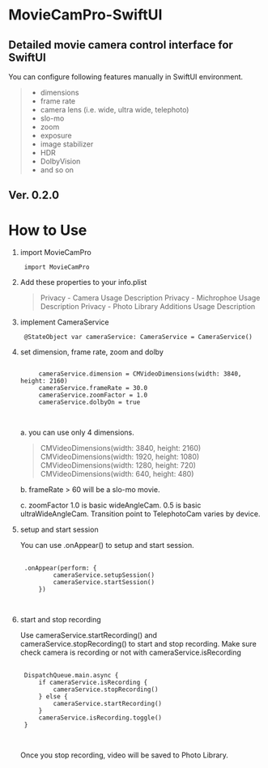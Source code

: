 # MovieCamPro-SwiftUI

## Detailed movie camera control interface for SwiftUI

You can configure following features manually in SwiftUI environment.

> - dimensions
> - frame rate
> - camera lens (i.e. wide, ultra wide, telephoto)
> - slo-mo
> - zoom
> - exposure
> - image stabilizer
> - HDR
> - DolbyVision
> - and so on

## Ver. 0.2.0

# How to Use

1. import MovieCamPro
   
        import MovieCamPro

2. Add these properties to your info.plist

    > Privacy - Camera Usage Description
    > Privacy - Michrophoe Usage Description
    > Privacy - Photo Library Additions Usage Description


3. implement CameraService

        @StateObject var cameraService: CameraService = CameraService()

4. set dimension, frame rate, zoom and dolby
   <pre>
   <code>
        cameraService.dimension = CMVideoDimensions(width: 3840, height: 2160)
        cameraService.frameRate = 30.0
        cameraService.zoomFactor = 1.0
        cameraService.dolbyOn = true
    </code>
    </pre>
    a. you can use only 4 dimensions.
    > CMVideoDimensions(width: 3840, height: 2160)
    > CMVideoDimensions(width: 1920, height: 1080)
    > CMVideoDimensions(width: 1280, height: 720)
    > CMVideoDimensions(width: 640, height: 480)

    b. frameRate > 60 will be a slo-mo movie.
    
    c. zoomFactor 1.0 is basic wideAngleCam. 0.5 is basic ultraWideAngleCam. Transition point to TelephotoCam varies by device.

5. setup and start session

    You can use .onAppear() to setup and start session.
    <pre>
    <code>
    .onAppear(perform: {
            cameraService.setupSession()
            cameraService.startSession()
        })
    </code>
    </pre>

6. start and stop recording

    Use cameraService.startRecording() and cameraService.stopRecording() to start and stop recording.
    Make sure check camera is recording or not with cameraService.isRecording

    <pre>
    <code>
    DispatchQueue.main.async {
        if cameraService.isRecording {
            cameraService.stopRecording()
        } else {       
            cameraService.startRecording()
        }
        cameraService.isRecording.toggle()
    }
    </code>
    </pre>

    Once you stop recording, video will be saved to Photo Library.
